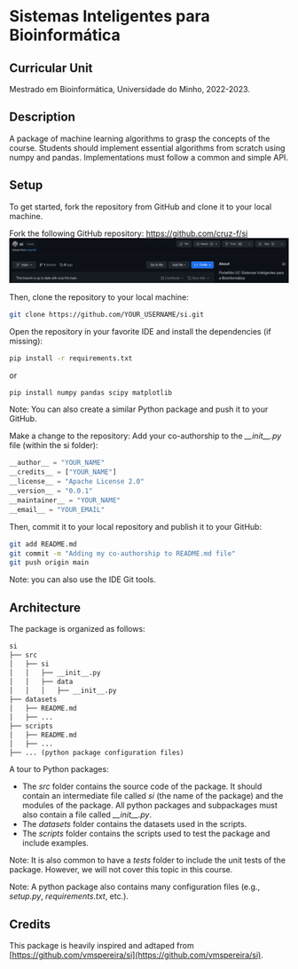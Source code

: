 # Sistemas Inteligentes para Bioinformática

## Curricular Unit
Mestrado em Bioinformática, Universidade do Minho, 2022-2023.


## Description
A package of machine learning algorithms to grasp the concepts of the course.
Students should implement essential algorithms from scratch using numpy and pandas.
Implementations must follow a common and simple API.


## Setup
To get started, fork the repository from GitHub and clone it to your local machine.

Fork the following GitHub repository: https://github.com/cruz-f/si
![img.png](docs/img.png)

Then, clone the repository to your local machine:
```bash
git clone https://github.com/YOUR_USERNAME/si.git
```

Open the repository in your favorite IDE and install the dependencies (if missing):
```bash
pip install -r requirements.txt
```
or
```bash
pip install numpy pandas scipy matplotlib
```
Note: You can also create a similar Python package and push it to your GitHub.

Make a change to the repository: Add your co-authorship to the _\_\_init\_\_.py_ file (within the si folder):
```python
__author__ = "YOUR_NAME" 
__credits__ = ["YOUR_NAME"]
__license__ = "Apache License 2.0"
__version__ = "0.0.1"
__maintainer__ = "YOUR_NAME"
__email__ = "YOUR_EMAIL"
```

Then, commit it to your local repository and publish it to your GitHub:
```bash
git add README.md
git commit -m "Adding my co-authorship to README.md file"
git push origin main
```
Note: you can also use the IDE Git tools.


## Architecture
The package is organized as follows:
```
si
├── src
│   ├── si
│   │   ├── __init__.py
│   │   ├── data
│   │   │   ├── __init__.py
├── datasets
│   ├── README.md
│   ├── ...
├── scripts
│   ├── README.md
│   ├── ...
├── ... (python package configuration files)
```

A tour to Python packages:
- The _src_ folder contains the source code of the package. It should contain an intermediate file 
called _si_ (the name of the package) and the modules of the package. All python packages and subpackages
must also contain a file called _\_\_init\_\_.py_.
- The _datasets_ folder contains the datasets used in the scripts.
- The _scripts_ folder contains the scripts used to test the package and include examples.

Note: It is also common to have a _tests_ folder to include the unit tests of the package. However,
we will not cover this topic in this course.

Note: A python package also contains many configuration files (e.g., _setup.py_, _requirements.txt_, etc.).


## Credits
This package is heavily inspired and adtaped from [https://github.com/vmspereira/si](https://github.com/vmspereira/si).
